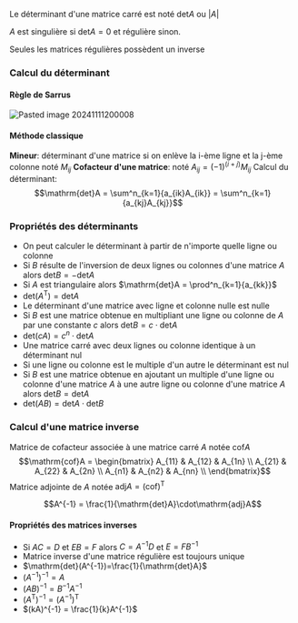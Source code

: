 Le déterminant d'une matrice carré est noté $\mathrm{det}A$ ou $|A|$ 

$A$ est singulière si $\mathrm{det}A = 0$ et régulière sinon. 

Seules les matrices régulières possèdent un inverse
### Calcul du déterminant
#### Règle de Sarrus
![Pasted image 20241111200008](Pasted%20image%2020241111200008.png)
#### Méthode classique
**Mineur**: déterminant d'une matrice si on enlève la i-ème ligne et la j-ème colonne noté $M_{ij}$
**Cofacteur d'une matrice**: noté $A_{ij} = {\left(-1 \right)}^{(i+j)}M_{ij}$ 
Calcul du déterminant:
$$\mathrm{det}A = \sum^n_{k=1}{a_{ik}A_{ik}} = \sum^n_{k=1}{a_{kj}A_{kj}}$$
### Propriétés des déterminants
- On peut calculer le déterminant à partir de n'importe quelle ligne ou colonne
- Si $B$ résulte de l'inversion de deux lignes ou colonnes d'une matrice $A$ alors $\mathrm{det}B = -\mathrm{det}A$
- Si $A$ est triangulaire alors $\mathrm{det}A = \prod^n_{k=1}{a_{kk}}$
- $\mathrm{det}\left(A^{\mathrm{T}}\right) = \mathrm{det}A$
- Le déterminant d'une matrice avec ligne et colonne nulle est nulle
- Si $B$ est une matrice obtenue en multipliant une ligne ou colonne de $A$ par une constante $c$ alors $\mathrm{det}B = c\cdot\mathrm{det}A$
- $\mathrm{det}(cA) = c^n\cdot\mathrm{det}A$
- Une matrice carré avec deux lignes ou colonne identique à un déterminant nul
- Si une ligne ou colonne est le multiple d'un autre le déterminant est nul
- Si $B$ est une matrice obtenue en ajoutant un multiple d'une ligne ou colonne d'une matrice $A$ à une autre ligne ou colonne d'une matrice $A$ alors $\mathrm{det}B = \mathrm{det}A$
- $\mathrm{det}(AB) = \mathrm{det}A \cdot \mathrm{det}B$

### Calcul d'une matrice inverse
Matrice de cofacteur associée à une matrice carré $A$ notée $\mathrm{cof}A$
$$\mathrm{cof}A = 
\begin{bmatrix} 
A_{11} & A_{12} & A_{1n} \\ 
A_{21} & A_{22} & A_{2n} \\ 
A_{n1} & A_{n2} & A_{nn} \\ 
\end{bmatrix}$$
Matrice adjointe de $A$ notée $\mathrm{adj}A = \left(\mathrm{cof}\right)^{\mathrm{T}}$

$$A^{-1} = \frac{1}{\mathrm{det}A}\cdot\mathrm{adj}A$$

#### Propriétés des matrices inverses
- Si $AC=D$ et $EB=F$ alors $C=A^{-1}D$ et $E=FB^{-1}$
- Matrice inverse d'une matrice régulière est toujours unique
- $\mathrm{det}(A^{-1})=\frac{1}{\mathrm{det}A}$
- $\left(A^{-1}\right)^{-1} = A$
- $(AB)^{-1} = B^{-1}A^{-1}$
- $(A^\mathrm{T})^{-1} = (A^{-1})^\mathrm{T}$
- $(kA)^{-1} = \frac{1}{k}A^{-1}$
